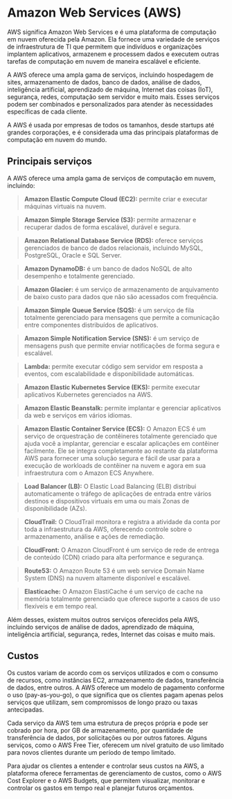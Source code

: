 # Amazon Web Services (AWS)

AWS significa Amazon Web Services e é uma plataforma de computação em nuvem oferecida pela Amazon. Ela fornece uma variedade de serviços de infraestrutura de TI que permitem que indivíduos e organizações implantem aplicativos, armazenem e processem dados e executem outras tarefas de computação em nuvem de maneira escalável e eficiente.

A AWS oferece uma ampla gama de serviços, incluindo hospedagem de sites, armazenamento de dados, banco de dados, análise de dados, inteligência artificial, aprendizado de máquina, Internet das coisas (IoT), segurança, redes, computação sem servidor e muito mais. Esses serviços podem ser combinados e personalizados para atender às necessidades específicas de cada cliente.

A AWS é usada por empresas de todos os tamanhos, desde startups até grandes corporações, e é considerada uma das principais plataformas de computação em nuvem do mundo.

## Principais serviços

A AWS oferece uma ampla gama de serviços de computação em nuvem, incluindo:

> **Amazon Elastic Compute Cloud (EC2):** permite criar e executar máquinas virtuais na nuvem.

> **Amazon Simple Storage Service (S3):** permite armazenar e recuperar dados de forma escalável, durável e segura.

> **Amazon Relational Database Service (RDS):** oferece serviços gerenciados de banco de dados relacionais, incluindo MySQL, PostgreSQL, Oracle e SQL Server.

> **Amazon DynamoDB:** é um banco de dados NoSQL de alto desempenho e totalmente gerenciado.

> **Amazon Glacier:** é um serviço de armazenamento de arquivamento de baixo custo para dados que não são acessados com frequência.

> **Amazon Simple Queue Service (SQS):** é um serviço de fila totalmente gerenciado para mensagens que permite a comunicação entre componentes distribuídos de aplicativos.

> **Amazon Simple Notification Service (SNS):** é um serviço de mensagens push que permite enviar notificações de forma segura e escalável.

> **Lambda:** permite executar código sem servidor em resposta a eventos, com escalabilidade e disponibilidade automáticas.

> **Amazon Elastic Kubernetes Service (EKS):** permite executar aplicativos Kubernetes gerenciados na AWS.

> **Amazon Elastic Beanstalk:** permite implantar e gerenciar aplicativos da web e serviços em vários idiomas.

> **Amazon Elastic Container Service (ECS):** O Amazon ECS é um serviço de orquestração de contêineres totalmente gerenciado que ajuda você a implantar, gerenciar e escalar aplicações em contêiner facilmente. Ele se integra completamente ao restante da plataforma AWS para fornecer uma solução segura e fácil de usar para a execução de workloads de contêiner na nuvem e agora em sua infraestrutura com o Amazon ECS Anywhere.

> **Load Balancer (LB):** O Elastic Load Balancing (ELB) distribui automaticamente o tráfego de aplicações de entrada entre vários destinos e dispositivos virtuais em uma ou mais Zonas de disponibilidade (AZs).

> **CloudTrail:** O CloudTrail monitora e registra a atividade da conta por toda a infraestrutura da AWS, oferecendo controle sobre o armazenamento, análise e ações de remediação.

> **CloudFront:** O Amazon CloudFront é um serviço de rede de entrega de conteúdo (CDN) criado para alta performance e segurança.

> **Route53:** O Amazon Route 53 é um web service Domain Name System (DNS) na nuvem altamente disponível e escalável.

> **Elasticache:** O Amazon ElastiCache é um serviço de cache na memória totalmente gerenciado que oferece suporte a casos de uso flexíveis e em tempo real.

Além desses, existem muitos outros serviços oferecidos pela AWS, incluindo serviços de análise de dados, aprendizado de máquina, inteligência artificial, segurança, redes, Internet das coisas e muito mais.

## Custos
Os custos variam de acordo com os serviços utilizados e com o consumo de recursos, como instâncias EC2, armazenamento de dados, transferência de dados, entre outros. A AWS oferece um modelo de pagamento conforme o uso (pay-as-you-go), o que significa que os clientes pagam apenas pelos serviços que utilizam, sem compromissos de longo prazo ou taxas antecipadas.

Cada serviço da AWS tem uma estrutura de preços própria e pode ser cobrado por hora, por GB de armazenamento, por quantidade de transferência de dados, por solicitações ou por outros fatores. Alguns serviços, como o AWS Free Tier, oferecem um nível gratuito de uso limitado para novos clientes durante um período de tempo limitado.

Para ajudar os clientes a entender e controlar seus custos na AWS, a plataforma oferece ferramentas de gerenciamento de custos, como o AWS Cost Explorer e o AWS Budgets, que permitem visualizar, monitorar e controlar os gastos em tempo real e planejar futuros orçamentos.
